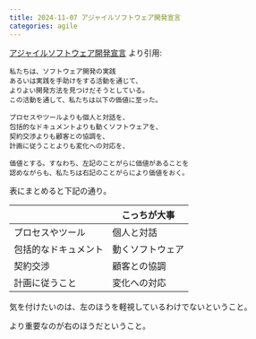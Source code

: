 ```yaml
---
title: 2024-11-07 アジャイルソフトウェア開発宣言
categories: agile
---
```


[アジャイルソフトウェア開発宣言](https://agilemanifesto.org/iso/ja/manifesto.html) より引用:

```
私たちは、ソフトウェア開発の実践
あるいは実践を手助けをする活動を通じて、
よりよい開発方法を見つけだそうとしている。
この活動を通して、私たちは以下の価値に至った。

プロセスやツールよりも個人と対話を、
包括的なドキュメントよりも動くソフトウェアを、
契約交渉よりも顧客との協調を、
計画に従うことよりも変化への対応を、

価値とする。すなわち、左記のことがらに価値があることを
認めながらも、私たちは右記のことがらにより価値をおく。
```

表にまとめると下記の通り。

|  | こっちが大事 |
| --- | --- |
| プロセスやツール | 個人と対話 |
| 包括的なドキュメント| 動くソフトウェア          |
| 契約交渉 | 顧客との協調 |
| 計画に従うこと | 変化への対応 |

気を付けたいのは、左のほうを軽視しているわけでないということ。

より重要なのが右のほうだということ。
